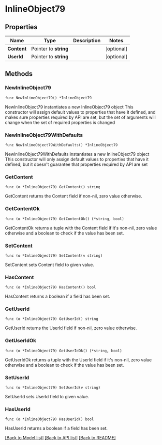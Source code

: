 # InlineObject79

## Properties

Name | Type | Description | Notes
------------ | ------------- | ------------- | -------------
**Content** | Pointer to **string** |  | [optional] 
**UserId** | Pointer to **string** |  | [optional] 

## Methods

### NewInlineObject79

`func NewInlineObject79() *InlineObject79`

NewInlineObject79 instantiates a new InlineObject79 object
This constructor will assign default values to properties that have it defined,
and makes sure properties required by API are set, but the set of arguments
will change when the set of required properties is changed

### NewInlineObject79WithDefaults

`func NewInlineObject79WithDefaults() *InlineObject79`

NewInlineObject79WithDefaults instantiates a new InlineObject79 object
This constructor will only assign default values to properties that have it defined,
but it doesn't guarantee that properties required by API are set

### GetContent

`func (o *InlineObject79) GetContent() string`

GetContent returns the Content field if non-nil, zero value otherwise.

### GetContentOk

`func (o *InlineObject79) GetContentOk() (*string, bool)`

GetContentOk returns a tuple with the Content field if it's non-nil, zero value otherwise
and a boolean to check if the value has been set.

### SetContent

`func (o *InlineObject79) SetContent(v string)`

SetContent sets Content field to given value.

### HasContent

`func (o *InlineObject79) HasContent() bool`

HasContent returns a boolean if a field has been set.

### GetUserId

`func (o *InlineObject79) GetUserId() string`

GetUserId returns the UserId field if non-nil, zero value otherwise.

### GetUserIdOk

`func (o *InlineObject79) GetUserIdOk() (*string, bool)`

GetUserIdOk returns a tuple with the UserId field if it's non-nil, zero value otherwise
and a boolean to check if the value has been set.

### SetUserId

`func (o *InlineObject79) SetUserId(v string)`

SetUserId sets UserId field to given value.

### HasUserId

`func (o *InlineObject79) HasUserId() bool`

HasUserId returns a boolean if a field has been set.


[[Back to Model list]](../README.md#documentation-for-models) [[Back to API list]](../README.md#documentation-for-api-endpoints) [[Back to README]](../README.md)


